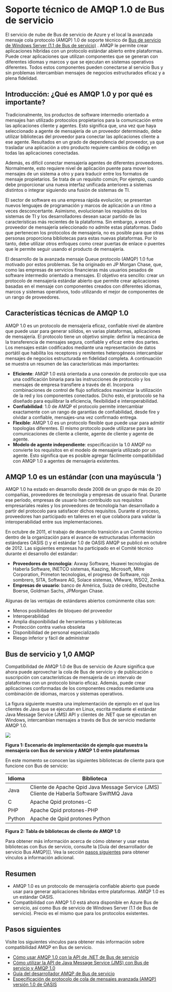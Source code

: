 <properties 
    pageTitle="Descripción del servicio Bus AMQP con Java | Microsoft Azure" 
    description="Aprenda a usar Java con la avanzada mensaje Queue protocolo (AMQP) 1.0 en Azure." 
    services="service-bus" 
    documentationCenter="java" 
    authors="sethmanheim" 
    manager="timlt" 
    editor=""/>

<tags 
    ms.service="service-bus" 
    ms.workload="na" 
    ms.tgt_pltfrm="na" 
    ms.devlang="Java" 
    ms.topic="article" 
    ms.date="10/04/2016" 
    ms.author="sethm"/>


# <a name="amqp-10-support-in-service-bus"></a>Soporte técnico de AMQP 1.0 de Bus de servicio

El servicio de nube de Bus de servicio de Azure y el local la avanzada mensaje cola protocolo (AMQP) 1.0 de soporte técnico de [Bus de servicio de Windows Server (1.1 de Bus de servicio)](https://msdn.microsoft.com/library/dn282144.aspx) . AMQP le permite crear aplicaciones híbridas con un protocolo estándar abierto entre plataformas. Puede crear aplicaciones que utilizan componentes que se generan con diferentes idiomas y marcos y que se ejecutan en sistemas operativos diferentes. Todos estos componentes pueden conectarse al servicio Bus y sin problemas intercambian mensajes de negocios estructurados eficaz y a plena fidelidad.

## <a name="introduction-what-is-amqp-10-and-why-is-it-important"></a>Introducción: ¿Qué es AMQP 1.0 y por qué es importante?

Tradicionalmente, los productos de software intermedio orientado a mensajes han utilizado protocolos propietarios para la comunicación entre las aplicaciones cliente y agentes. Esto significa que, una vez que haya seleccionado a agente de mensajería de un proveedor determinado, debe utilizar bibliotecas del proveedor para conectar las aplicaciones cliente a ese agente. Resultados en un grado de dependencia del proveedor, ya que trasladar una aplicación a otro producto requiere cambios de código en todas las aplicaciones conectadas. 

Además, es difícil conectar mensajería agentes de diferentes proveedores. Normalmente, esto requiere nivel de aplicación puente para mover los mensajes de un sistema a otro y para traducir entre los formatos de mensaje propietarios. Se trata de un requisito común; Por ejemplo, cuando debe proporcionar una nueva interfaz unificada anteriores a sistemas distintos o integrar siguiendo una fusión de sistemas de TI.

El sector de software es una empresa rápida evolución; se presentan nuevos lenguajes de programación y marcos de aplicación a un ritmo a veces desconcertante. Asimismo, evolucionan los requisitos de los sistemas de TI y los desarrolladores desean sacar partido de las características más recientes de la plataforma. Sin embargo, a veces el proveedor de mensajería seleccionado no admite estas plataformas. Dado que pertenecen los protocolos de mensajería, no es posible para que otras personas proporciona bibliotecas para estas nuevas plataformas. Por lo tanto, debe utilizar otros enfoques como crear puertas de enlace o puentes que le permite seguir usando el producto de mensajería.

El desarrollo de la avanzada mensaje Queue protocolo (AMQP) 1.0 fue motivado por estos problemas. Se ha originado en JP Morgan Chase, que, como las empresas de servicios financieras más usuarios pesados de software intermedio orientado a mensajes. El objetivo era sencillo: crear un protocolo de mensajería estándar abierto que permite crear aplicaciones basadas en el mensaje con componentes creados con diferentes idiomas, marcos y sistemas operativos, todo utilizando el mejor de componentes de un rango de proveedores.

## <a name="amqp-10-technical-features"></a>Características técnicas de AMQP 1.0

AMQP 1.0 es un protocolo de mensajería eficaz, confiable nivel de alambre que puede usar para generar sólidos, en varias plataformas, aplicaciones de mensajería. El protocolo tiene un objetivo simple: definir la mecánica de la transferencia de mensajes segura, confiable y eficaz entre dos partes. Los mensajes están codificados mediante una representación de datos portátil que habilita los receptores y remitentes heterogéneos intercambiar mensajes de negocios estructurada en fidelidad completa. A continuación se muestra un resumen de las características más importantes:

*    **Eficiente**: AMQP 1.0 está orientada a una conexión de protocolo que usa una codificación binaria para las instrucciones de protocolo y los mensajes de empresa transfiere a través de él. Incorpora combinaciones de control de flujo sofisticados maximizar la utilización de la red y los componentes conectados. Dicho esto, el protocolo se ha diseñado para equilibrar la eficiencia, flexibilidad e interoperabilidad.
*    **Confiabilidad**: 1.0 de AMQP el protocolo permite intercambiar exactamente con un rango de garantías de confiabilidad, desde fire y olvidar a confiable, mensajes-una vez confirmado entrega.
*    **Flexible**: AMQP 1.0 es un protocolo flexible que puede usar para admitir topologías diferentes. El mismo protocolo puede utilizarse para las comunicaciones de cliente a cliente, agente de cliente y agente de agente.
*    **Modelo de agente independiente**: especificación la 1.0 AMQP no convierte los requisitos en el modelo de mensajería utilizado por un agente. Esto significa que es posible agregar fácilmente compatibilidad con AMQP 1.0 a agentes de mensajería existentes.

## <a name="amqp-10-is-a-standard-with-a-capital-s"></a>AMQP 1.0 es un estándar (con una mayúscula ')

AMQP 1.0 ha estado en desarrollo desde 2008 de un grupo de más de 20 compañías, proveedores de tecnología y empresas de usuario final. Durante ese período, empresas de usuario han contribuido sus requisitos empresariales reales y los proveedores de tecnología han desarrollado a partir del protocolo para satisfacer dichos requisitos. Durante el proceso, proveedores han participado en talleres en el que colabora para validar la interoperabilidad entre sus implementaciones.

En octubre de 2011, el trabajo de desarrollo transición a un Comité técnico dentro de la organización para el avance de estructuradas información estándares OASIS () y el estándar 1.0 de OASIS AMQP se publicó en octubre de 2012. Las siguientes empresas ha participado en el Comité técnico durante el desarrollo del estándar:

*    **Proveedores de tecnología**: Axway Software, Huawei tecnologías de Haberla Software, INETCO sistemas, Kaazing, Microsoft, Mitre Corporation, Primeton tecnologías, el progreso de Software, rojo sombrero, SITA, Software AG, Solace sistemas, VMware, WSO2, Zenika.
*    **Empresas de usuario**: banco de América, Suiza de crédito, Deutsche Boerse, Goldman Sachs, JPMorgan Chase.

Algunas de las ventajas de estándares abiertos comúnmente citas son:

*    Menos posibilidades de bloqueo del proveedor
*    Interoperabilidad
*    Amplia disponibilidad de herramientas y bibliotecas
*    Protección contra vuelva obsoleta
*    Disponibilidad de personal especializado
*    Riesgo inferior y fácil de administrar

## <a name="amqp-10-and-service-bus"></a>Bus de servicio y 1,0 AMQP

Compatibilidad de AMQP 1.0 de Bus de servicio de Azure significa que ahora puede aprovechar la cola de Bus de servicio y de publicación o suscripción con características de mensajería de un intervalo de plataformas con un protocolo binario eficaz. Además, puede crear aplicaciones conformadas de los componentes creados mediante una combinación de idiomas, marcos y sistemas operativos.

La figura siguiente muestra una implementación de ejemplo en el que los clientes de Java que se ejecutan en Linux, escrita mediante el estándar Java Message Service (JMS) API y clientes de .NET que se ejecutan en Windows, intercambian mensajes a través de Bus de servicio mediante AMQP 1.0.

![][0]

**Figura 1: Escenario de implementación de ejemplo que muestra la mensajería con Bus de servicio y AMQP 1.0 entre plataformas**

En este momento se conocen las siguientes bibliotecas de cliente para que funcione con Bus de servicio:

| Idioma | Biblioteca                                                                       |
|----------|-------------------------------------------------------------------------------|
| Java     | Cliente de Apache Qpid Java Message Service (JMS)<br/>Cliente de Haberla Software SwiftMQ Java |
| C        | Apache Qpid protones-C                                                          |
| PHP      | Apache Qpid protones-PHP                                                        |
| Python   | Apache de Qpid protones Python                                                     |


**Figura 2: Tabla de bibliotecas de cliente de AMQP 1.0**

Para obtener más información acerca de cómo obtener y usar estas bibliotecas con Bus de servicio, consulte la [Guía del desarrollador de servicio Bus AMQP][]. Vea la sección [pasos siguientes](service-bus-java-amqp-overview.md#next-steps) para obtener vínculos a información adicional.

## <a name="summary"></a>Resumen

*    AMQP 1.0 es un protocolo de mensajería confiable abierto que puede usar para generar aplicaciones híbridas entre plataformas. AMQP 1.0 es un estándar OASIS.
*    Compatibilidad con AMQP 1.0 está ahora disponible en Azure Bus de servicio, así como Bus de servicio de Windows Server (1.1 de Bus de servicio). Precio es el mismo que para los protocolos existentes.

## <a name="next-steps"></a>Pasos siguientes

Visite los siguientes vínculos para obtener más información sobre compatibilidad AMQP en Bus de servicio.

*    [Cómo usar AMQP 1.0 con la API de .NET de Bus de servicio](service-bus-dotnet-advanced-message-queuing.md)
*    [Cómo utilizar la API de Java Message Service (JMS) con Bus de servicio y AMQP 1.0](service-bus-java-how-to-use-jms-api-amqp.md)
*    [Guía del desarrollador AMQP de Bus de servicio][]
*    [Especificación de protocolo de cola de mensajes avanzada (AMQP) versión 1.0 de OASIS](http://docs.oasis-open.org/amqp/core/v1.0/os/amqp-core-complete-v1.0-os.pdf)

[0]: ./media/service-bus-java-amqp-overview/Example1.png
[Guía del desarrollador AMQP de Bus de servicio]: service-bus-amqp-dotnet.md

 
